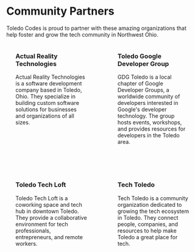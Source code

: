 # Community Partners

Toledo Codes is proud to partner with these amazing organizations that help foster and grow the tech community in Northwest Ohio.

<div class="partners">
  <div class="partner">
    <a href="https://actualreality.tech" target="_blank" class="partner-link">
      <h3>Actual Reality Technologies</h3>
    </a>
    <p>
      Actual Reality Technologies is a software development company based in Toledo, Ohio. They specialize in building custom software solutions for businesses and organizations of all sizes.
    </p>
  </div>

  <div class="partner">
    <a href="https://gdg.community.dev/gdg-toledo-1/" target="_blank" class="partner-link">
      <h3>Toledo Google Developer Group</h3>
    </a>
    <p>
      GDG Toledo is a local chapter of Google Developer Groups, a worldwide community of developers interested in Google's developer technology. The group hosts events, workshops, and provides resources for developers in the Toledo area.
    </p>
  </div>

  <div class="partner">
    <a href="https://toledotechloft.com" target="_blank" class="partner-link">
      <h3>Toledo Tech Loft</h3>
    </a>
    <p>
      Toledo Tech Loft is a coworking space and tech hub in downtown Toledo. They provide a collaborative environment for tech professionals, entrepreneurs, and remote workers.
    </p>
  </div>

  <div class="partner">
    <a href="https://techtoledo.com/" target="_blank" class="partner-link">
      <h3>Tech Toledo</h3>
    </a>
    <p>
      Tech Toledo is a community organization dedicated to growing the tech ecosystem in Toledo. They connect people, companies, and resources to help make Toledo a great place for tech.
    </p>
  </div>
</div>

<style>
  .partners {
    display: grid;
    grid-template-columns: 1fr 1fr;
    gap: 2rem;
  }

  .partner {
    padding: 1.5rem;
    border-radius: 8px;
    background-color: var(--vp-c-bg-soft);
  }

  .partner h3 {
    margin-top: 0;
  }

  .partner-link {
    text-decoration: none;
  }

  .partner-link:hover h3 {
    color: var(--vp-c-brand);
  }

  @media (max-width: 768px) {
    .partners {
      grid-template-columns: 1fr;
    }
  }
</style>
